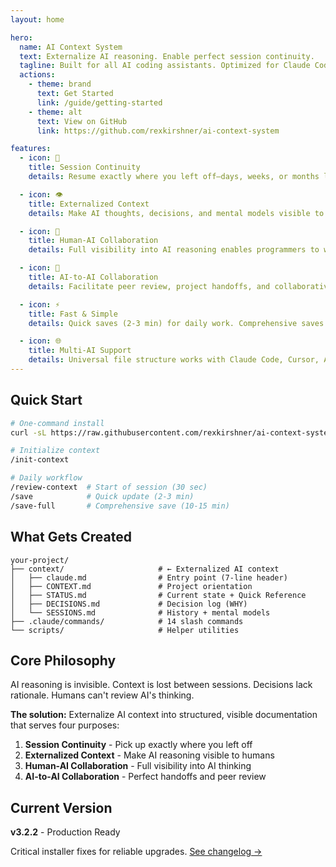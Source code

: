 ```yaml
---
layout: home

hero:
  name: AI Context System
  text: Externalize AI reasoning. Enable perfect session continuity.
  tagline: Built for all AI coding assistants. Optimized for Claude Code.
  actions:
    - theme: brand
      text: Get Started
      link: /guide/getting-started
    - theme: alt
      text: View on GitHub
      link: https://github.com/rexkirshner/ai-context-system

features:
  - icon: 🔄
    title: Session Continuity
    details: Resume exactly where you left off—days, weeks, or months later—without re-explaining anything.

  - icon: 👁️
    title: Externalized Context
    details: Make AI thoughts, decisions, and mental models visible to humans in structured documentation.

  - icon: 🤝
    title: Human-AI Collaboration
    details: Full visibility into AI reasoning enables programmers to work alongside AI agents effectively.

  - icon: 🤖
    title: AI-to-AI Collaboration
    details: Facilitate peer review, project handoffs, and collaborative development between AI agents.

  - icon: ⚡
    title: Fast & Simple
    details: Quick saves (2-3 min) for daily work. Comprehensive saves (10-15 min) before breaks.

  - icon: 🌐
    title: Multi-AI Support
    details: Universal file structure works with Claude Code, Cursor, Aider, GitHub Codex, and more.
---
```


## Quick Start

```bash
# One-command install
curl -sL https://raw.githubusercontent.com/rexkirshner/ai-context-system/main/install.sh | bash

# Initialize context
/init-context

# Daily workflow
/review-context  # Start of session (30 sec)
/save            # Quick update (2-3 min)
/save-full       # Comprehensive save (10-15 min)
```

## What Gets Created

```
your-project/
├── context/                     # ← Externalized AI context
│   ├── claude.md                # Entry point (7-line header)
│   ├── CONTEXT.md               # Project orientation
│   ├── STATUS.md                # Current state + Quick Reference
│   ├── DECISIONS.md             # Decision log (WHY)
│   └── SESSIONS.md              # History + mental models
├── .claude/commands/            # 14 slash commands
└── scripts/                     # Helper utilities
```

## Core Philosophy

AI reasoning is invisible. Context is lost between sessions. Decisions lack rationale. Humans can't review AI's thinking.

**The solution:** Externalize AI context into structured, visible documentation that serves four purposes:

1. **Session Continuity** - Pick up exactly where you left off
2. **Externalized Context** - Make AI reasoning visible to humans
3. **Human-AI Collaboration** - Full visibility into AI thinking
4. **AI-to-AI Collaboration** - Perfect handoffs and peer review

## Current Version

**v3.2.2** - Production Ready

Critical installer fixes for reliable upgrades. [See changelog →](/about/changelog)
